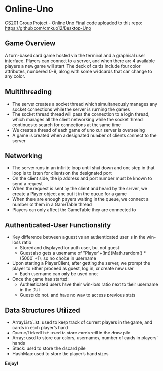 # Online-Uno
CS201 Group Project - Online Uno
Final code uploaded to this repo: https://github.com/cmkuo12/Desktop-Uno 

## Game Overview
A turn-based card game hosted via the terminal and a graphical user interface. Players can connect to a server, and when there are 4 available players a new game will start. The deck of cards include four color attributes, numbered 0-9, along with some wildcards that can change to any color.

## Multithreading
 - The server creates a socket thread which simultaneously manages any socket connections while the server is running the games
 - The socket thread thread will pass the connection to a login thread, which manages  all the client networking while the socket thread continues to search for connections at the same time
 - We create a thread of each game of uno our server is overseeing
 - A game is created when a designated number of clients connect to the server
 
 ## Networking
 - The server runs in an infinite loop until shut down and one step in that loop is to listen for clients on the designated port
 - On the client side, the ip address and port number must be known to send a request
 - When the request is sent by the client and heard by the server, we create a Player object and put it in the queue for a game
 - When there are enough players waiting in the queue, we connect a number of them in a GameTable thread
 - Players can only affect the GameTable they are connected to
 
 ## Authenticated-User Functionality
 - Key difference between a guest vs an authenticated user is in the win-loss ratio
   - Stored and displayed for auth user, but not guest
   - Guest also gets a username of "Player"+(int)(Math.random() * (5000) +1), so no choice in username
 - Upon starting a PlayerClient, after getting the server, we prompt the player to either proceed as guest, log in, or create new user
   - Each username can only be used once
 - Once the game has started:
   - Authenticated users have their win-loss ratio next to their username in the GUI
   - Guests do not, and have no way to access previous stats


## Data Structures Utilized
 - ArrayList/List: used to keep track of current players in the game, and cards in each player’s hand
 - Queue/LinkedList: used to store cards still in the draw pile
 - Array: used to store our colors, usernames, number of cards in players’ hands
 - Stack: used to store the discard pile
 - HashMap: used to store the player’s hand sizes
 
**Enjoy!**
